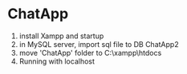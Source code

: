 # ChatApp
1. install Xampp and startup
2. in MySQL server, import sql file to DB ChatApp2
3. move 'ChatApp' folder to C:\\xampp\htdocs
4. Running with localhost
